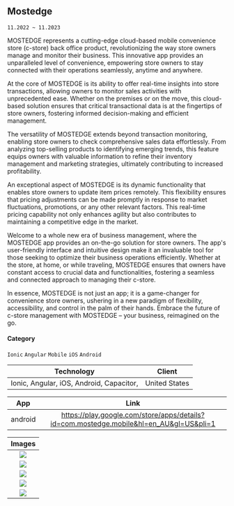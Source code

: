 ## Mostedge

`11.2022 ~ 11.2023`

MOSTEDGE represents a cutting-edge cloud-based mobile convenience store (c-store) back office product, revolutionizing the way store owners manage and monitor their business. This innovative app provides an unparalleled level of convenience, empowering store owners to stay connected with their operations seamlessly, anytime and anywhere.

At the core of MOSTEDGE is its ability to offer real-time insights into store transactions, allowing owners to monitor sales activities with unprecedented ease. Whether on the premises or on the move, this cloud-based solution ensures that critical transactional data is at the fingertips of store owners, fostering informed decision-making and efficient management.

The versatility of MOSTEDGE extends beyond transaction monitoring, enabling store owners to check comprehensive sales data effortlessly. From analyzing top-selling products to identifying emerging trends, this feature equips owners with valuable information to refine their inventory management and marketing strategies, ultimately contributing to increased profitability.

An exceptional aspect of MOSTEDGE is its dynamic functionality that enables store owners to update item prices remotely. This flexibility ensures that pricing adjustments can be made promptly in response to market fluctuations, promotions, or any other relevant factors. This real-time pricing capability not only enhances agility but also contributes to maintaining a competitive edge in the market.

Welcome to a whole new era of business management, where the MOSTEDGE app provides an on-the-go solution for store owners. The app's user-friendly interface and intuitive design make it an invaluable tool for those seeking to optimize their business operations efficiently. Whether at the store, at home, or while traveling, MOSTEDGE ensures that owners have constant access to crucial data and functionalities, fostering a seamless and connected approach to managing their c-store.

In essence, MOSTEDGE is not just an app; it is a game-changer for convenience store owners, ushering in a new paradigm of flexibility, accessibility, and control in the palm of their hands. Embrace the future of c-store management with MOSTEDGE – your business, reimagined on the go.

#### Category

`Ionic` `Angular` `Mobile` `iOS` `Android`

|                Technology                |    Client     |
| :--------------------------------------: | :-----------: |
| Ionic, Angular, iOS, Android, Capacitor, | United States |

|   App   |                                          Link                                          |
| :-----: | :------------------------------------------------------------------------------------: |
| android | https://play.google.com/store/apps/details?id=com.mostedge.mobile&hl=en_AU&gl=US&pli=1 |

|           Images           |
| :------------------------: |
| ![](image/mostedge/01.png) |
| ![](image/mostedge/02.png) |
| ![](image/mostedge/03.png) |
| ![](image/mostedge/04.png) |
| ![](image/mostedge/05.png) |
